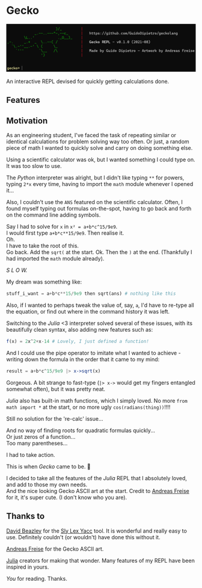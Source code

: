# Gecko

![REPL intro image](img/intro.PNG)

An interactive REPL devised for quickly getting calculations done.

## Features

<!-- Clean expr syntax -->

<!-- Straightforward piping for verbose expressions -->

<!-- Built-in math functions -->

<!-- Calc command -->

<!-- Var dump -->

<!-- One-line function definitions -->

## Motivation

As an engineering student, I've faced the task of repeating similar or identical calculations for problem solving way too often. Or just, a random piece of math I wanted to quickly solve and carry on doing something else.  

Using a scientific calculator was ok, but I wanted something I could type on. It was too slow to use.  

The *Python* interpreter was alright, but I didn't like typing `**` for powers, typing `2*x` every time, having to import the `math` module whenever I opened it...  

Also, I couldn't use the `ANS` featured on the scientific calculator. Often, I found myself typing out formulas on-the-spot, having to go back and forth on the command line adding symbols.  

Say I had to solve for `x` in `x² = a+b*c^15/9e9`.  
I would first type `a+b*c**15/9e9`. Then realise it.  
Oh.  
I have to take the root of this.  
Go back. Add the `sqrt(` at the start. Ok. Then the `)` at the end. (Thankfully I had imported the `math` module already).  

*S L O W.*

My dream was something like:

```python
stuff_i_want = a+b*c**15/9e9 then sqrt(ans) # nothing like this
```

Also, if I wanted to perhaps tweak the value of, say, `a`, I'd have to re-type all the equation, or find out where in the command history it was left.

Switching to the *Julia* <3 interpreter solved several of these issues, with its beautifully clean syntax, also adding new features such as:

```julia
f(x) = 2x^2+x-14 # Lovely, I just defined a function!
```

And I could use the pipe operator to imitate what I wanted to achieve - writing down the formula in the order that it came to my mind:

```julia
result = a+b*c^15/9e9 |> x->sqrt(x)
```

Gorgeous. A bit strange to fast-type (`|> x->` would get my fingers entangled somewhat often), but it was pretty neat.

*Julia* also has built-in math functions, which I simply loved. No more `from math import *` at the start, or no more ugly `cos(radians(thing))`!!!!

Still no solution for the 're-calc' issue...  

And no way of finding roots for quadratic formulas quickly...  
Or just zeros of a function...  
Too many parentheses...

I had to take action.

This is when *Gecko* came to be. :lizard:

I decided to take all the features of the *Julia* REPL that I absolutely loved, and add to those my own needs.  
And the nice looking Gecko ASCII art at the start. Credit to [Andreas Freise](http://www.ascii-art.de/) for it, it's super cute. (I don't know who you are).

## Thanks to

[David Beazley](https://www.dabeaz.com/) for the [Sly Lex Yacc](https://github.com/dabeaz/sly) tool. It is wonderful and really easy to use. Definitely couldn't (or wouldn't) have done this without it.

[Andreas Freise](http://www.ascii-art.de/) for the Gecko ASCII art.

[Julia](https://julialang.org/) creators for making that wonder. Many features of my REPL have been inspired in yours.

*You* for reading. Thanks.